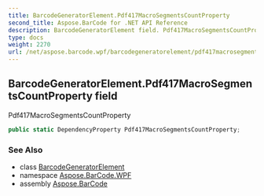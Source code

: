 ```yaml
---
title: BarcodeGeneratorElement.Pdf417MacroSegmentsCountProperty
second_title: Aspose.BarCode for .NET API Reference
description: BarcodeGeneratorElement field. Pdf417MacroSegmentsCountProperty
type: docs
weight: 2270
url: /net/aspose.barcode.wpf/barcodegeneratorelement/pdf417macrosegmentscountproperty/
---
```

## BarcodeGeneratorElement.Pdf417MacroSegmentsCountProperty field

Pdf417MacroSegmentsCountProperty

```csharp
public static DependencyProperty Pdf417MacroSegmentsCountProperty;
```

### See Also

* class [BarcodeGeneratorElement](../)
* namespace [Aspose.BarCode.WPF](../../barcodegeneratorelement/)
* assembly [Aspose.BarCode](../../../)


